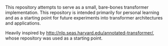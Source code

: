 This repository attempts to serve as a small, bare-bones transformer implementation. This repository is intended primarily for personal learning and as a starting point for future experiments into transformer architectures and applications.

Heavily inspired by http://nlp.seas.harvard.edu/annotated-transformer/, whose repository was used as a starting point.
